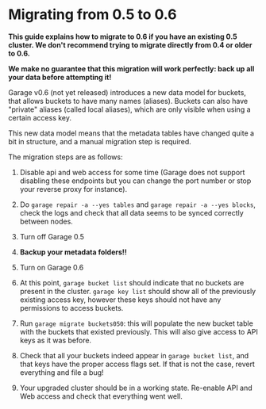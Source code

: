 # Migrating from 0.5 to 0.6

**This guide explains how to migrate to 0.6 if you have an existing 0.5 cluster.
We don't recommend trying to migrate directly from 0.4 or older to 0.6.**

**We make no guarantee that this migration will work perfectly:
back up all your data before attempting it!**

Garage v0.6 (not yet released) introduces a new data model for buckets,
that allows buckets to have many names (aliases).
Buckets can also have "private" aliases (called local aliases),
which are only visible when using a certain access key.

This new data model means that the metadata tables have changed quite a bit in structure,
and a manual migration step is required.

The migration steps are as follows:

1. Disable api and web access for some time (Garage does not support disabling
   these endpoints but you can change the port number or stop your reverse
   proxy for instance).

2. Do `garage repair -a --yes tables` and `garage repair -a --yes blocks`,
   check the logs and check that all data seems to be synced correctly between
   nodes.

4. Turn off Garage 0.5

5. **Backup your metadata folders!!**

6. Turn on Garage 0.6

7. At this point, `garage bucket list` should indicate that no buckets are present
   in the cluster. `garage key list` should show all of the previously existing
   access key, however these keys should not have any permissions to access buckets.

8. Run `garage migrate buckets050`: this will populate the new bucket table with
   the buckets that existed previously. This will also give access to API keys
   as it was before.

9. Check that all your buckets indeed appear in `garage bucket list`, and that
   keys have the proper access flags set. If that is not the case, revert
   everything and file a bug!

10. Your upgraded cluster should be in a working state. Re-enable API and Web
    access and check that everything went well.
